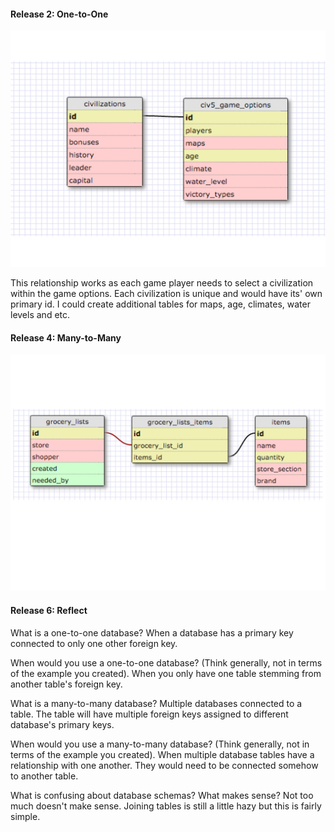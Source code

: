 #### Release 2: One-to-One
![One-to-One](8.5.1.jpeg)

This relationship works as each game player needs to select a civilization within the game options.  Each civilization is unique and would have its' own primary id.  I could create additional tables for maps, age, climates, water levels and etc.  

#### Release 4: Many-to-Many
![Many-to-Many](8.5.2.jpeg)

#### Release 6: Reflect

What is a one-to-one database? When a database has a primary key connected to only one other foreign key.  

When would you use a one-to-one database? (Think generally, not in terms of the example you created). When you only have one table stemming from another table's foreign key.  

What is a many-to-many database? Multiple databases connected to a table.  The table will have multiple foreign keys assigned to different database's primary keys.

When would you use a many-to-many database? (Think generally, not in terms of the example you created). When multiple database tables have a relationship with one another.  They would need to be connected somehow to another table.

What is confusing about database schemas? What makes sense? Not too much doesn't make sense.  Joining tables is still a little hazy but this is fairly simple.
